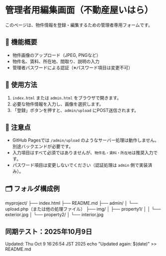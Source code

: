 # 管理者用編集画面（不動産屋いはら）

このページは、物件情報を登録・編集するための管理者専用フォームです。

## 🔧 機能概要

- 物件画像のアップロード（JPEG, PNGなど）
- 物件名、賃料、所在地、間取り、説明の入力
- 管理者パスワードによる認証（※パスワード項目は変更不可）

## 📂 使用方法

1. `index.html` または `admin.html` をブラウザで開きます。
2. 必要な物件情報を入力し、画像を選択します。
3. 「登録」ボタンを押すと、`admin/upload` にPOST送信されます。

## 📌 注意点

- GitHub Pagesでは `/admin/upload` のようなサーバー処理は動作しません。別途バックエンドが必要です。
- 入力項目はすべて必須ではありませんが、`物件名・賃料・所在地`は推奨入力です。
- パスワード項目は変更しないでください（認証処理は `admin` 側で実装済み）。

## 🗂️ フォルダ構成例

myproject/ ├── index.html ├── README.md ├── admin/ │ └── upload.php（または他の処理ファイル） ├── img/ │ ├── property1/ │ │ └── exterior.jpg │ └── property2/ │ └── interior.jpg

## 同期テスト：2025年10月9日

Updated: Thu Oct  9 16:26:54 JST 2025
echo "Updated again: $(date)" >> README.md   